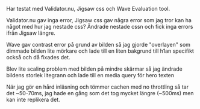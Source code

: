 Har testat med Validator.nu, Jigsaw css och Wave Evaluation tool. 

Validator.nu gav inga error, Jigsaw css gav några error som jag tror kan ha något med hur jag nestade css?
Ändrade nestade cssn och fick inga errors ifrån Jigsaw längre.  

Wave gav contrast error på grund av bilden så jag gjorde "overlayen" som dimmade bilden lite mörkare och lade till en liten bakgrund till h1an specifikt också och då fixades det.


Blev lite scaling problem med bilden på mindre skärmar så jag ändrade bildens storlek litegrann och lade till en media query för hero texten

När jag gör en hård inläsning och tömmer cachen med no throttling så tar det ~50-70ms, jag hade en gång som det tog mycket längre (~500ms) men kan inte replikera det. 
